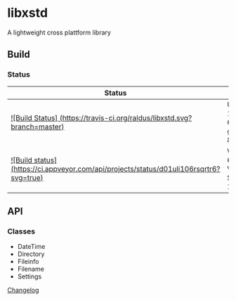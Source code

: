 # libxstd

A lightweight cross plattform library

## Build

### Status
|Status|System|
|------|------|
|[![Build Status] (https://travis-ci.org/raldus/libxstd.svg?branch=master)](https://travis-ci.org/raldus/libxstd)|Ubuntu 14.04 64bit g++-4.8 & clang|
|[![Build status] (https://ci.appveyor.com/api/projects/status/d01uli106rsqrtr6?svg=true)](https://ci.appveyor.com/project/raldus/libxstd)|Windows 64bit Visual Studio 12 2013|

## API

### Classes
* DateTime
* Directory
* Fileinfo
* Filename
* Settings

[Changelog](https://github.com/raldus/libxstd/blob/master/CHANGELOG.md)
